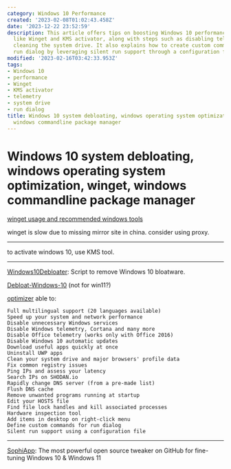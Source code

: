 ```yaml
---
category: Windows 10 Performance
created: '2023-02-08T01:02:43.458Z'
date: '2023-12-22 23:52:59'
description: This article offers tips on boosting Windows 10 performance using tools
  like Winget and KMS activator, along with steps such as disabling telemetry and
  cleaning the system drive. It also explains how to create custom commands for the
  run dialog by leveraging silent run support through a configuration file.
modified: '2023-02-16T03:42:33.953Z'
tags:
- Windows 10
- performance
- Winget
- KMS activator
- telemetry
- system drive
- run dialog
title: Windows 10 system debloating, windows operating system optimization, winget,
  windows commandline package manager
---
```


# Windows 10 system debloating, windows operating system optimization, winget, windows commandline package manager

[winget usage and recommended windows tools](https://blog.csdn.net/taurusbt/article/details/124472397)

winget is slow due to missing mirror site in china. consider using proxy.

----

to activate windows 10, use KMS tool.

----

[Windows10Debloater](https://github.com/Sycnex/Windows10Debloater): Script to remove Windows 10 bloatware.

[Debloat-Windows-10](https://github.com/W4RH4WK/Debloat-Windows-10) (not for win11?)

[optimizer](https://github.com/hellzerg/optimizer) able to:

```
Full multilingual support (20 languages available)
Speed up your system and network performance
Disable unnecessary Windows services
Disable Windows telemetry, Cortana and many more
Disable Office telemetry (works only with Office 2016)
Disable Windows 10 automatic updates
Download useful apps quickly at once
Uninstall UWP apps
Clean your system drive and major browsers' profile data
Fix common registry issues
Ping IPs and assess your latency
Search IPs on SHODAN.io
Rapidly change DNS server (from a pre-made list)
Flush DNS cache
Remove unwanted programs running at startup
Edit your HOSTS file
Find file lock handles and kill associated processes
Hardware inspection tool
Add items in desktop on right-click menu
Define custom commands for run dialog
Silent run support using a configuration file
```

----

[SophiApp](https://github.com/Sophia-Community/SophiApp): The most powerful open source tweaker on GitHub for fine-tuning Windows 10 & Windows 11

